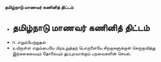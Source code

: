 **தமிழ்நாடு மாணவர் கணினித் திட்டம்**
- # தமிழ்நாடு மாணவர் கணினித் திட்டம்
- n. எறும்பேற்றுதல்
- உயிருள்ள எறும்பையே பிறஉறுத்தற் பொருளையே சிறகுகளுக்குள் செருகுவித்து இற்ககையையும் தோலையும் துப்புரவாக்கும் பறவைகளின் செயல்.

